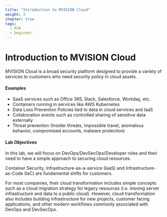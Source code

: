 ```yaml
---
title: "Introduction to MVISION Cloud"
weight: 3
chapter: true
tags:
  - RSA
  - beginner
---
```

# Introduction to MVISION Cloud

MVISION Cloud is a broad security platform designed to provide a variety of services to customers who need security policy in cloud assets. 

#### Examples 
 - SaaS services such as Office 365, Slack, Salesforce, Workday, etc.
 - Containers running in services like AWS Kubernetes
 - Data Loss Prevention Policies tied to data in cloud services and IaaS
 - Collaboration events such as controlled sharing of sensitive data externally 
 - Threat prevention (Insider threats, impossible travel, anomalous behavior, compromised accounts, malware protection)

#### Lab Objectives 
In this lab, we will focus on DevOps/DevSecOps/Developer roles and their need to have a simple approach to securing cloud resources. 

Container Security, Infrastructure-as-a-service (IaaS) and Infrastructure-as-Code (IaC) are fundamental shifts for customers. 
<br>
<p>For most companies, their cloud transformation includes simple concepts such as a cloud migration strategy for legacy resources (i.e. moving server infrastructure and data to a public cloud). However, cloud transformation also includes building infrastructure for new projects, customer facing applications, and other modern workflows commonly associated with DevOps and DevSecOps.</p>  

